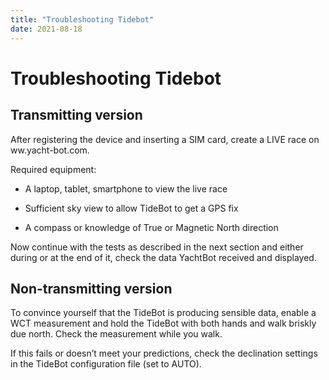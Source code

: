 ```yaml
---
title: "Troubleshooting Tidebot"
date: 2021-08-18
---
```

# Troubleshooting Tidebot

Transmitting version
--------------------

After registering the device and inserting a SIM card, create a LIVE race on ww.yacht-bot.com.  

  

Required equipment:

*   A laptop, tablet, smartphone to view the live race  
    
*   Sufficient sky view to allow TideBot to get a GPS fix  
    
*   A compass or knowledge of True or Magnetic North direction  
    

  

Now continue with the tests as described in the next section and either during or at the end of it, check the data YachtBot received and displayed. 

  

Non-transmitting version
------------------------

To convince yourself that the TideBot is producing sensible data, enable a WCT measurement and hold the TideBot with both hands and walk briskly due north. Check the measurement while you walk.

If this fails or doesn’t meet your predictions, check the declination settings in the TideBot configuration file (set to AUTO).